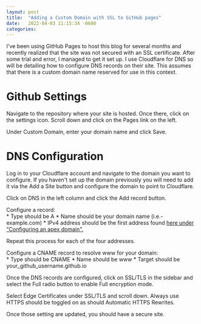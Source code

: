 ```yaml
---
layout: post
title:  "Adding a Custom Domain with SSL to GitHub pages"
date:   2022-04-03 11:15:34 -0600
categories:
---
```


I've been using GitHub Pages to host this blog for several months and recently
realized that the site was not secured with an SSL certificate. After some trial 
and error, I managed to get it set up. I use Cloudflare for DNS so will be detailing
how to configure DNS records on their site. This assumes that there is a custom domain
name reserved for use in this context.

# Github Settings

Navigate to the repository where your site is hosted. Once there, click on the settings
icon. Scroll down and click on the Pages link on the left. 

Under Custom Domain, enter your domain name and click Save. 

# DNS Configuration

Log in to your Cloudflare account and navigate to the domain you want to configure. 
If you haven't set up the domain previously you will need to add it via the Add a Site button and configure 
the domain to point to Cloudflare. 

Click on DNS in the left column and click the Add record button. 

Configure a record: <br>
    * Type should be A 
    * Name should be your domain name (i.e.- example.com) 
    * IPv4 address should be the first address found [here under "Configuring an apex domain".](https://docs.github.com/en/pages/configuring-a-custom-domain-for-your-github-pages-site/managing-a-custom-domain-for-your-github-pages-site#configuring-a-records-with-your-dns-provider) 


Repeat this process for each of the four addresses. 

Configure a CNAME record to resolve www for your domain:  <br>
    * Type should be CNAME 
    * Name should be www 
    * Target should be your_github_username.github.io 

Once the DNS records are configured, click on SSL/TLS in the sidebar and select the Full 
radio button to enable Full encryption mode. 

Select Edge Certificates under SSL/TLS and scroll down. Always use HTTPS should be toggled on
as should Automatic HTTPS Rewrites. 

Once those setting are updated, you should have a secure site. 